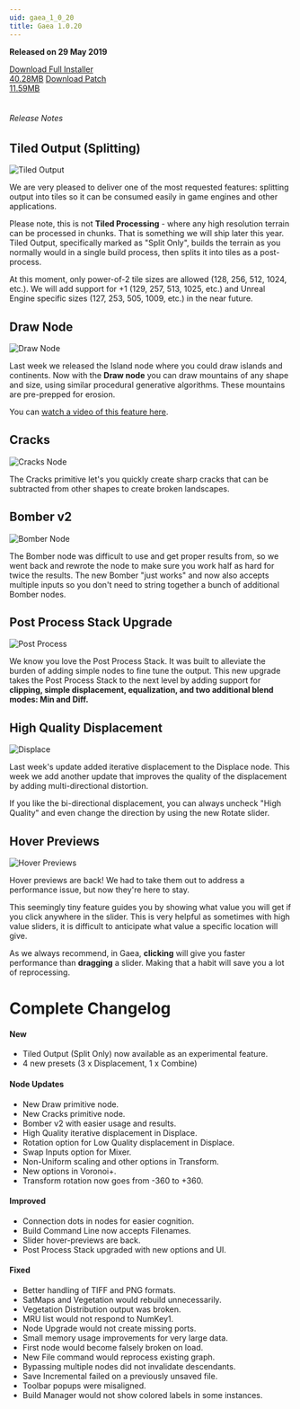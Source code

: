 ```yaml
---
uid: gaea_1_0_20
title: Gaea 1.0.20
---
```



**Released on 29 May 2019**

<div class="btn-group" role="group">
<a href="http://viridian.quadspinner.com/gaea/Gaea-1.0.20.exe" class="btn btn-dark">Download Full Installer<br />40.28MB</a>
<a href="http://viridian.quadspinner.com/gaea/Gaea-1.0.20P.exe" class="btn btn-dark">Download Patch<br />11.59MB</a>
</div></div></div>
<br><h6 class="ml-2">Release Notes</h6>
<div class="card">
<div class="card-body release-note">

## Tiled Output (Splitting)

![Tiled Output](http://cdn.quadspinner.com/gaea/changelog/1_0_20/tiles.png)

We are very pleased to deliver one of the most requested features: splitting output into tiles so it can be consumed easily in game engines and other applications.

Please note, this is not **Tiled Processing** - where any high resolution terrain can be processed in chunks. That is something we will ship later this year. Tiled Output, specifically marked as "Split Only", builds the terrain as you normally would in a single build process, then splits it into tiles as a post-process.

At this moment, only power-of-2 tile sizes are allowed (128, 256, 512, 1024, etc.). We will add support for +1 (129, 257, 513, 1025, etc.) and Unreal Engine specific sizes (127, 253, 505, 1009, etc.) in the near future.

## Draw Node

![Draw Node](http://cdn.quadspinner.com/gaea/changelog/1_0_20/draw.png)

Last week we released the Island node where you could draw islands and continents. Now with the **Draw node** you can draw mountains of any shape and size, using similar procedural generative algorithms. These mountains are pre-prepped for erosion.

You can [watch a video of this feature here](https://youtu.be/yHITgsb1pgA).

## Cracks

![Cracks Node](http://cdn.quadspinner.com/gaea/changelog/1_0_20/cracks.png)

The Cracks primitive let's you quickly create sharp cracks that can be subtracted from other shapes to create broken landscapes.

## Bomber v2

![Bomber Node](http://cdn.quadspinner.com/gaea/changelog/1_0_20/bomber.png)

The Bomber node was difficult to use and get proper results from, so we went back and rewrote the node to make sure you work half as hard for twice the results. The new Bomber "just works" and now also accepts multiple inputs so you don't need to string together a bunch of additional Bomber nodes.

## Post Process Stack Upgrade

![Post Process](http://cdn.quadspinner.com/gaea/changelog/1_0_20/post-process.png)

We know you love the Post Process Stack. It was built to alleviate the burden of adding simple nodes to fine tune the output. This new upgrade takes the Post Process Stack to the next level by adding support for **clipping, simple displacement, equalization, and two additional blend modes: Min and Diff.**

## High Quality Displacement

![Displace](http://cdn.quadspinner.com/gaea/changelog/1_0_20/high-quality.jpg)

Last week's update added iterative displacement to the Displace node. This week we add another update that improves the quality of the displacement by adding multi-directional distortion.

If you like the bi-directional displacement, you can always uncheck "High Quality" and even change the direction by using the new Rotate slider.

## Hover Previews

![Hover Previews](http://cdn.quadspinner.com/gaea/changelog/1_0_20/hover-previews.png)

Hover previews are back! We had to take them out to address a performance issue, but now they're here to stay.

This seemingly tiny feature guides you by showing what value you will get if you click anywhere in the slider. This is very helpful as sometimes with high value sliders, it is difficult to anticipate what value a specific location will give.

As we always recommend, in Gaea, **clicking** will give you faster performance than **dragging** a slider. Making that a habit will save you a lot of reprocessing.


# Complete Changelog

#### New
- Tiled Output (Split Only) now available as an experimental feature.
- 4 new presets (3 x Displacement, 1 x Combine)

#### Node Updates
- New Draw primitive node.
- New Cracks primitive node.
- Bomber v2 with easier usage and results.
- High Quality iterative displacement in Displace.
- Rotation option for Low Quality displacement in Displace.
- Swap Inputs option for Mixer.
- Non-Uniform scaling and other options in Transform.
- New options in Voronoi+.
- Transform rotation now goes from -360 to +360.

#### Improved
- Connection dots in nodes for easier cognition.
- Build Command Line now accepts Filenames.
- Slider hover-previews are back.
- Post Process Stack upgraded with new options and UI.

#### Fixed
- Better handling of TIFF and PNG formats.
- SatMaps and Vegetation would rebuild unnecessarily.
- Vegetation Distribution output was broken.
- MRU list would not respond to NumKey1.
- Node Upgrade would not create missing ports.
- Small memory usage improvements for very large data.
- First node would become falsely broken on load.
- New File command would reprocess existing graph.
- Bypassing multiple nodes did not invalidate descendants.
- Save Incremental failed on a previously unsaved file.
- Toolbar popups were misaligned.
- Build Manager would not show colored labels in some instances.

</div></div>
